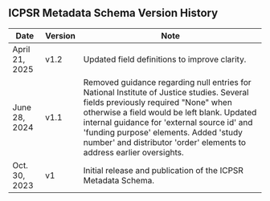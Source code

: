 ## ICPSR Metadata Schema Version History

| Date | Version | Note |
|------|---------|------|
| April 21, 2025 | v1.2 | Updated field definitions to improve clarity. |
| June 28, 2024 | v1.1 | Removed guidance regarding null entries for National Institute of Justice studies. Several fields previously required "None" when otherwise a field would be left blank. Updated internal guidance for 'external source id' and 'funding purpose' elements. Added 'study number' and distributor 'order' elements to address earlier oversights. |
| Oct. 30, 2023 | v1 | Initial release and publication of the ICPSR Metadata Schema. |

